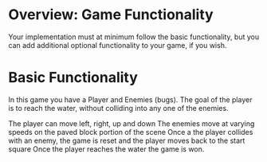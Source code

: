 # Overview: Game Functionality
Your implementation must at minimum follow the basic functionality, but you can add additional optional functionality to your game, if you wish.

# Basic Functionality

 In this game you have a Player and Enemies (bugs). The goal of the player is to reach the water, without colliding into any one of the enemies.

 The player can move left, right, up and down
 The enemies move at varying speeds on the paved block portion of the scene
 Once a the player collides with an enemy, the game is reset and the player moves back to the start square
 Once the player reaches the water the game is won.